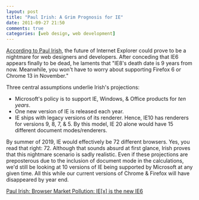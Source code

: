 ```yaml
---
layout: post
title: "Paul Irish: A Grim Prognosis for IE"
date: 2011-09-27 21:50
comments: true
categories: [web design, web development]
--- 
```

[According to Paul Irish](http://paulirish.com/2011/browser-market-pollution-iex-is-the-new-ie6/), the future of Internet Explorer could prove to be a nightmare for web designers and developers. After conceding that IE6 appears finally to be dead, he laments that "IE8's death date is 9 years from now. Meanwhile, you won't have to worry about supporting Firefox 6 or Chrome 13 in November." 

Three central assumptions underlie Irish's projections:

+ Microsoft's policy is to support IE, Windows, & Office products for *ten years*.
+ One new version of IE is released each year.
+ IE ships with legacy versions of its renderer. Hence, IE10 has renderers for versions 9, 8, 7, & 5. By this model, IE 20 alone would have 15 different document modes/renderers. 

By summer of 2019, IE would effectively be 72 different browsers. Yes, you read that right: 72. Although that sounds absurd at first glance, Irish proves that this nightmare scenario is sadly realistic. Even if these projections are preposterous due to the inclusion of document mode in the calculations, we'd still be looking at 10 versions of IE being supported by Microsoft at any given time. All this while our current versions of Chrome & Firefox will have disappeared by year end. 

[Paul Irish: Browser Market Pollution: IE[x] is the new IE6](http://paulirish.com/2011/browser-market-pollution-iex-is-the-new-ie6/)
